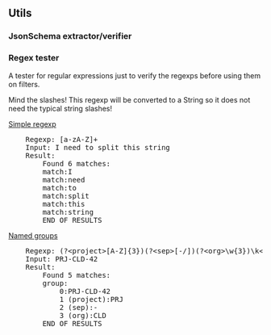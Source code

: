 ## Utils

### JsonSchema extractor/verifier

### Regex tester

A tester for regular expressions just to verify the regexps before 
using them on filters.

Mind the slashes! This regexp will be converted to a String so it
does not need the typical string slashes!

<u>Simple regexp</u>

<pre>
    Regexp: [a-zA-Z]+
    Input: I need to split this string
    Result:
        Found 6 matches:
        match:I
        match:need
        match:to
        match:split
        match:this
        match:string
        END OF RESULTS
</pre>

<u>Named groups</u>

<pre>
    Regexp: (?&lt;project>[A-Z]{3})(?&lt;sep>[-/])(?&lt;org>\w{3})\k&lt;sep>(?&lt;num>\d+)$
    Input: PRJ-CLD-42
    Result:
        Found 5 matches:
        group:
            0:PRJ-CLD-42
            1 (project):PRJ
            2 (sep):-
            3 (org):CLD
        END OF RESULTS
</pre>